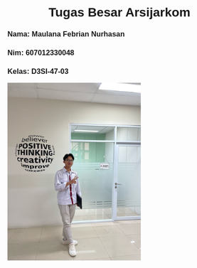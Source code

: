<html lang="en">
<head>
    <meta charset="UTF-8">
    <meta name="viewport" content="width=device-width, initial-scale=1.0">
    <style>
        body{
            font-family: Arial, Helvetica, sans-serif;
        }
    </style>
</head>
<body>
    <h1 style="text-align: center;">Tugas Besar Arsijarkom</h1>
    <h3>Nama: Maulana Febrian Nurhasan</h3>
    <h3>Nim: 607012330048</h3>
    <h3>Kelas: D3SI-47-03</h3>
    <img src="Gambar WhatsApp 2024-05-10 pukul 09.38.44_73c7a6ec.jpg" width="300px">
    
</body>
</html>
